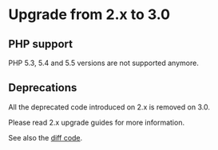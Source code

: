 Upgrade from 2.x to 3.0
=======================

## PHP support

PHP 5.3, 5.4 and 5.5 versions are not supported anymore.

## Deprecations

All the deprecated code introduced on 2.x is removed on 3.0.

Please read 2.x upgrade guides for more information.

See also the [diff code](https://github.com/greg0ire/enum/compare/v2.0.0...v3.0.0).
